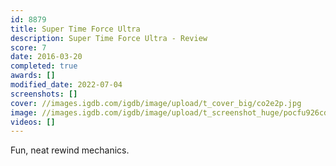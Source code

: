 ```yaml
---
id: 8879
title: Super Time Force Ultra
description: Super Time Force Ultra - Review
score: 7
date: 2016-03-20
completed: true
awards: []
modified_date: 2022-07-04
screenshots: []
cover: //images.igdb.com/igdb/image/upload/t_cover_big/co2e2p.jpg
image: //images.igdb.com/igdb/image/upload/t_screenshot_huge/pocfu926cdjvq7gidngv.jpg
videos: []
---
```

Fun, neat rewind mechanics.